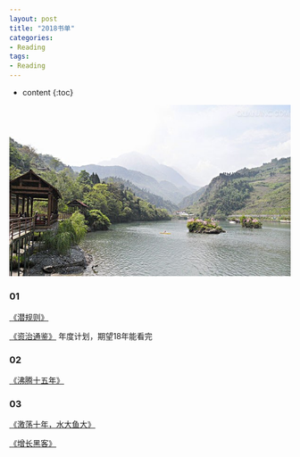 ```yaml
---
layout: post
title: "2018书单"
categories: 
- Reading
tags:
- Reading
---
```


* content
{:toc}

![未来](/css/pics/2017-book-list.jpg)

### 01
[《潜规则》](https://book.douban.com/subject/1025723/)

[《资治通鉴》](https://book.douban.com/subject/2029680/) 年度计划，期望18年能看完

### 02

[《沸腾十五年》](https://book.douban.com/subject/3816827/)

### 03

[《激荡十年，水大鱼大》](https://book.douban.com/subject/27179563/)

[《增长黑客》](https://book.douban.com/subject/26541801/)
